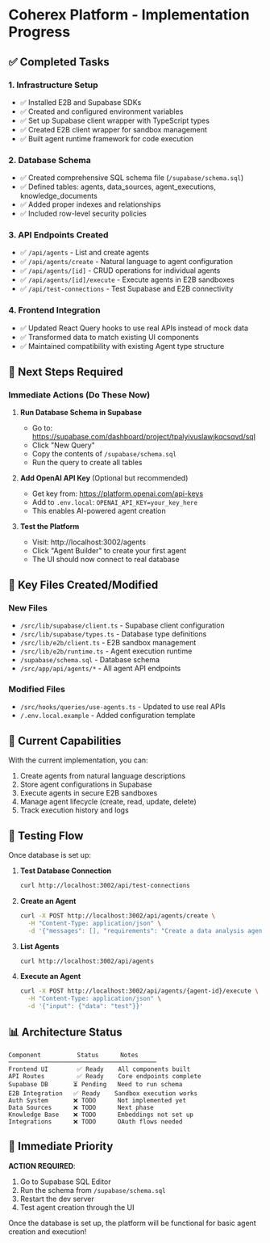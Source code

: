 # Coherex Platform - Implementation Progress

## ✅ Completed Tasks

### 1. Infrastructure Setup
- ✅ Installed E2B and Supabase SDKs
- ✅ Created and configured environment variables
- ✅ Set up Supabase client wrapper with TypeScript types
- ✅ Created E2B client wrapper for sandbox management
- ✅ Built agent runtime framework for code execution

### 2. Database Schema
- ✅ Created comprehensive SQL schema file (`/supabase/schema.sql`)
- ✅ Defined tables: agents, data_sources, agent_executions, knowledge_documents
- ✅ Added proper indexes and relationships
- ✅ Included row-level security policies

### 3. API Endpoints Created
- ✅ `/api/agents` - List and create agents
- ✅ `/api/agents/create` - Natural language to agent configuration
- ✅ `/api/agents/[id]` - CRUD operations for individual agents
- ✅ `/api/agents/[id]/execute` - Execute agents in E2B sandboxes
- ✅ `/api/test-connections` - Test Supabase and E2B connectivity

### 4. Frontend Integration
- ✅ Updated React Query hooks to use real APIs instead of mock data
- ✅ Transformed data to match existing UI components
- ✅ Maintained compatibility with existing Agent type structure

## 🔧 Next Steps Required

### Immediate Actions (Do These Now)

1. **Run Database Schema in Supabase**
   - Go to: https://supabase.com/dashboard/project/tpalyivuslawjkqcsqvd/sql
   - Click "New Query"
   - Copy the contents of `/supabase/schema.sql`
   - Run the query to create all tables

2. **Add OpenAI API Key** (Optional but recommended)
   - Get key from: https://platform.openai.com/api-keys
   - Add to `.env.local`: `OPENAI_API_KEY=your_key_here`
   - This enables AI-powered agent creation

3. **Test the Platform**
   - Visit: http://localhost:3002/agents
   - Click "Agent Builder" to create your first agent
   - The UI should now connect to real database

## 📁 Key Files Created/Modified

### New Files
- `/src/lib/supabase/client.ts` - Supabase client configuration
- `/src/lib/supabase/types.ts` - Database type definitions
- `/src/lib/e2b/client.ts` - E2B sandbox management
- `/src/lib/e2b/runtime.ts` - Agent execution runtime
- `/supabase/schema.sql` - Database schema
- `/src/app/api/agents/*` - All agent API endpoints

### Modified Files
- `/src/hooks/queries/use-agents.ts` - Updated to use real APIs
- `/.env.local.example` - Added configuration template

## 🚀 Current Capabilities

With the current implementation, you can:
1. Create agents from natural language descriptions
2. Store agent configurations in Supabase
3. Execute agents in secure E2B sandboxes
4. Manage agent lifecycle (create, read, update, delete)
5. Track execution history and logs

## 🔄 Testing Flow

Once database is set up:

1. **Test Database Connection**
   ```bash
   curl http://localhost:3002/api/test-connections
   ```

2. **Create an Agent**
   ```bash
   curl -X POST http://localhost:3002/api/agents/create \
     -H "Content-Type: application/json" \
     -d '{"messages": [], "requirements": "Create a data analysis agent"}'
   ```

3. **List Agents**
   ```bash
   curl http://localhost:3002/api/agents
   ```

4. **Execute an Agent**
   ```bash
   curl -X POST http://localhost:3002/api/agents/{agent-id}/execute \
     -H "Content-Type: application/json" \
     -d '{"input": {"data": "test"}}'
   ```

## 📊 Architecture Status

```
Component          Status      Notes
─────────────────────────────────────────
Frontend UI        ✅ Ready    All components built
API Routes         ✅ Ready    Core endpoints complete
Supabase DB       ⏳ Pending   Need to run schema
E2B Integration   ✅ Ready    Sandbox execution works
Auth System       ❌ TODO      Not implemented yet
Data Sources      ❌ TODO      Next phase
Knowledge Base    ❌ TODO      Embeddings not set up
Integrations      ❌ TODO      OAuth flows needed
```

## 🎯 Immediate Priority

**ACTION REQUIRED**: 
1. Go to Supabase SQL Editor
2. Run the schema from `/supabase/schema.sql`
3. Restart the dev server
4. Test agent creation through the UI

Once the database is set up, the platform will be functional for basic agent creation and execution!